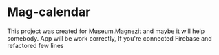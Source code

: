 # Mag-calendar

This project was created for Museum.Magnezit and maybe it will help somebody.
App will be work correctly, If you're connected Firebase and refactored few lines
